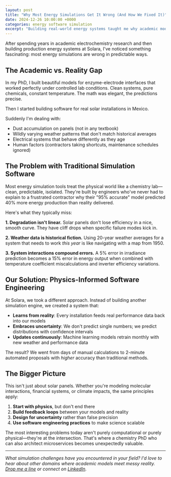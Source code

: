 ```yaml
---
layout: post
title: "Why Most Energy Simulations Get It Wrong (And How We Fixed It)"
date: 2024-12-26 10:00:00 +0000
categories: energy software simulation
excerpt: "Building real-world energy systems taught me why academic models often fail in production—and how combining physics intuition with modern software practices creates better solutions."
---
```


After spending years in academic electrochemistry research and then building production energy systems at Solara, I've noticed something fascinating: most energy simulations are wrong in predictable ways.

## The Academic vs. Reality Gap

In my PhD, I built beautiful models for enzyme-electrode interfaces that worked perfectly under controlled lab conditions. Clean systems, pure chemicals, constant temperature. The math was elegant, the predictions precise.

Then I started building software for real solar installations in Mexico.

Suddenly I'm dealing with:

- Dust accumulation on panels (not in any textbook)
- Wildly varying weather patterns that don't match historical averages
- Electrical systems that behave differently as they age
- Human factors (contractors taking shortcuts, maintenance schedules ignored)

## The Problem with Traditional Simulation Software

Most energy simulation tools treat the physical world like a chemistry lab—clean, predictable, isolated. They're built by engineers who've never had to explain to a frustrated contractor why their "95% accurate" model predicted 40% more energy production than reality delivered.

Here's what they typically miss:

**1. Degradation isn't linear.** Solar panels don't lose efficiency in a nice, smooth curve. They have cliff drops when specific failure modes kick in.

**2. Weather data is historical fiction.** Using 20-year weather averages for a system that needs to work _this year_ is like navigating with a map from 1950.

**3. System interactions compound errors.** A 5% error in irradiance prediction becomes a 15% error in energy output when combined with temperature coefficient miscalculations and inverter efficiency variations.

## Our Solution: Physics-Informed Software Engineering

At Solara, we took a different approach. Instead of building another simulation engine, we created a system that:

- **Learns from reality**: Every installation feeds real performance data back into our models
- **Embraces uncertainty**: We don't predict single numbers; we predict distributions with confidence intervals
- **Updates continuously**: Machine learning models retrain monthly with new weather and performance data

The result? We went from days of manual calculations to 2-minute automated proposals with _higher_ accuracy than traditional methods.

## The Bigger Picture

This isn't just about solar panels. Whether you're modeling molecular interactions, financial systems, or climate impacts, the same principles apply:

1. **Start with physics**, but don't end there
2. **Build feedback loops** between your models and reality
3. **Design for uncertainty** rather than false precision
4. **Use software engineering practices** to make science scalable

The most interesting problems today aren't purely computational or purely physical—they're at the intersection. That's where a chemistry PhD who can also architect microservices becomes unexpectedly valuable.

---

_What simulation challenges have you encountered in your field? I'd love to hear about other domains where academic models meet messy reality. [Drop me a line](mailto:vivekbadiani@gmail.com) or connect on [LinkedIn](https://linkedin.com/in/vivek-badiani)._
